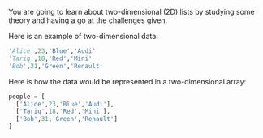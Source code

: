 You are going to learn about two-dimensional (2D) lists by studying some theory and having a go at the challenges given.

Here is an example of two-dimensional data:

```python
'Alice',23,'Blue','Audi'
'Tariq',18,'Red','Mini'
'Bob',31,'Green','Renault'
```

Here is how the data would be represented in a two-dimensional array:

```python
people = [
  ['Alice',23,'Blue','Audi'],
  ['Tariq',18,'Red','Mini'],
  ['Bob',31,'Green','Renault']
]
```
